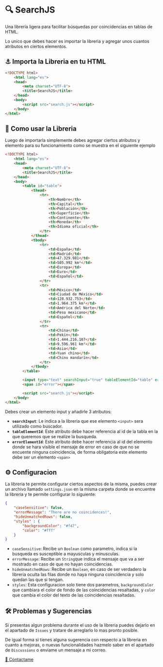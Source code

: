 # 🔍 SearchJS
Una librería ligera para facilitar búsquedas por coincidencias en tablas de HTML.

Lo unico que debes hacer es importar la libreria y agregar unos cuantos atributos en ciertos elementos.

## ⚓ Importa la Libreria en tu HTML
```html
<!DOCTYPE html>
    <html lang="es">
    <head>
        <meta charset="UTF-8">
        <title>SearchJS</title>
    </head>
    <body>
        <script src="search.js"></script>
    </body>
</html>
`````

## 📝 Como usar la Libreria
Luego de importarla simplemente debes agregar ciertos atributos y elemento para su funcionamiento como se muestra en el siguiente ejemplo

```html
<!DOCTYPE html>
    <html lang="es">
    <head>
        <meta charset="UTF-8">
        <title>SearchJS</title>
    </head>
    <body>
        <table id="table">
            <thead>
                <tr>
                    <th>Nombre</th>
                    <th>Capital</th>
                    <th>Población</th>
                    <th>Superficie</th>
                    <th>Continente</th>
                    <th>Moneda</th>
                    <th>Idioma oficial</th>
                </tr>
            </thead>
            <tbody>
                <tr>
                    <td>España</td>
                    <td>Madrid</td>
                    <td>47.329.981</td>
                    <td>505.992 km²</td>
                    <td>Europa</td>
                    <td>Euro</td>
                    <td>Español</td>
                </tr>
                <tr>
                    <td>México</td>
                    <td>Ciudad de México</td>
                    <td>128.932.753</td>
                    <td>1.964.375 km²</td>
                    <td>América del Norte</td>
                    <td>Peso mexicano</td>
                    <td>Español</td>
                </tr>
                <tr>
                    <td>China</td>
                    <td>Pekín</td>
                    <td>1.444.216.107</td>
                    <td>9.596.961 km²</td>
                    <td>Asia</td>
                    <td>Yuan chino</td>
                    <td>Chino mandarín</td>
                </tr>
            </tbody>
        </table>

        <input type="text" searchInput="true" tableElementId="table" errorElementId="error">
        <span id="error"></span>

        <script src="search.js"></script>
    </body>
</html>
`````

Debes crear un elemento input y añadirle 3 atributos: 

* **``searchInput``**: Le indica a la libreria que ese elemento ``<input>`` sera utilizado como buscador.
* **``tableElementId``**: Este atributo debe hacer referencia al id de la tabla en la que queremos que se realize la busqueda.
* **``errorElementId``**: Este atributo debe hacer referencia al id del elemento donde se hara visible el mensaje de error en caso de que no se encuente ninguna coincidencia, de forma obligatoria este elemento debe ser un elemento ``<span>``

## ⚙ Configuracion
La libreria te permite configurar ciertos aspectos de la misma, puedes crear un archivo llamado `settings.json` en la misma carpeta donde se encuentre la libreria y te permite configurar lo siguiente:

````json
{
    "caseSensitive": false,
    "errorMessage": "There are no coincidences!",
    "hideUnmatchedRows": false,
    "styles" : {
        "backgroundColor": "#f47",
        "color": "#fff"
    }
}
````

* ``caseSensitive``: Recibe un ``Boolean`` como parametro, indica si la busqueda es susceptible a mayusculas y minusculas.
* ``errorMessage``: Recibe un ``String``que indica el mensaje que va a ser mostrado en caso de que no hayan coincidencias.
* ``hideUnmatchedRows``: Recibe un ``Boolean``, en caso de ser verdadero la libreria oculta las filas donde no haya ninguna coincidencia y solo quedan las que si tengan.
* ``styles``: Esta configuracion solo tiene dos parametros, ``backgroundColor`` que cambiara el color de fondo de las coincidencias resaltadas, y ``color`` que cambia el color del texto de las coincidencias resaltadas.

## 🛠 Problemas y Sugerencias
Si presentas algun problema durante el uso de la libreria puedes dejarlo en el apartado de ``Issues`` y tratare de arreglarlo lo mas pronto posible.

De igual forma si tienes alguna sugerencia con respecto a la libreria en cuanto a mejoras, o nuevas funcionalidades hazmelo saber en el apartado de ``Discussions`` o enviame un mensaje a mi correo.

[📩 Contactame](mailto:rafaelpisani19@gmail.com)
